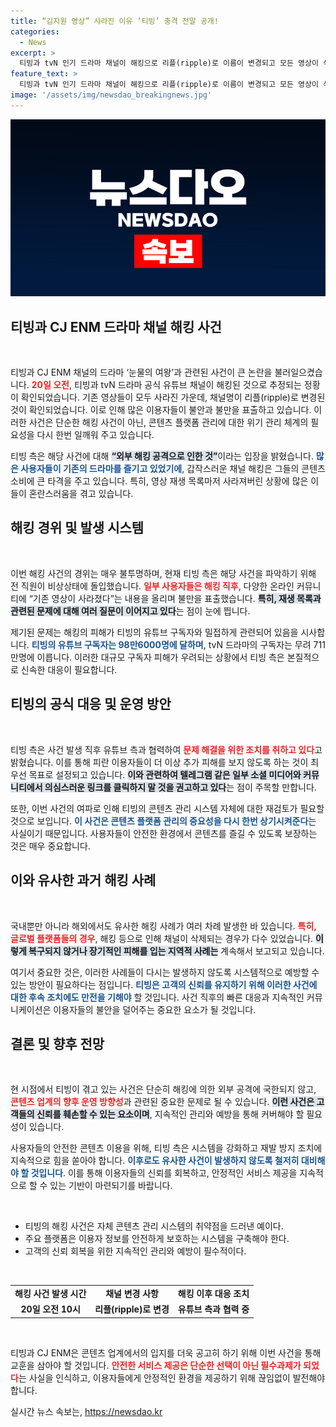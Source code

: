 ```yaml
---
title: “김지원 영상” 사라진 이유 ‘티빙’ 충격 전말 공개!
categories:
  - News
excerpt: >
  티빙과 tvN 인기 드라마 채널이 해킹으로 리플(ripple)로 이름이 변경되고 모든 영상이 삭제됐다. 팬들은 모두 날아갔다며 불안한 상황에 직면했다. 티빙은 신속한 복구를 위해 비상 대응에 나섰다.
feature_text: >
  티빙과 tvN 인기 드라마 채널이 해킹으로 리플(ripple)로 이름이 변경되고 모든 영상이 삭제됐다. 팬들은 모두 날아갔다며 불안한 상황에 직면했다. 티빙은 신속한 복구를 위해 비상 대응에 나섰다.
image: '/assets/img/newsdao_breakingnews.jpg'
---
```


<p><img src="/assets/img/newsdao_breakingnews.jpg" alt="koreaapp 속보" /></p>

<h2 data-ke-size="size26">티빙과 CJ ENM 드라마 채널 해킹 사건</h2>

<p data-ke-size="size16">&nbsp;</p>

<p>티빙과 CJ ENM 채널의 드라마 ‘눈물의 여왕’과 관련된 사건이 큰 논란을 불러일으켰습니다. <b><span style="color: #ee2323;">20일 오전</span></b>, 티빙과 tvN 드라마 공식 유튜브 채널이 해킹된 것으로 추정되는 정황이 확인되었습니다. 기존 영상들이 모두 사라진 가운데, 채널명이 리플(ripple)로 변경된 것이 확인되었습니다. 이로 인해 많은 이용자들이 불안과 불만을 표출하고 있습니다. 이러한 사건은 단순한 해킹 사건이 아닌, 콘텐츠 플랫폼 관리에 대한 위기 관리 체계의 필요성을 다시 한번 일깨워 주고 있습니다. </p>

<p>티빙 측은 해당 사건에 대해 <b><span style="background-color: #21538527;">“외부 해킹 공격으로 인한 것”</span></b>이라는 입장을 밝혔습니다. <b><span style="color: #1a5490;">많은 사용자들이 기존의 드라마를 즐기고 있었기에</span></b>, 갑작스러운 채널 해킹은 그들의 콘텐츠 소비에 큰 타격을 주고 있습니다. 특히, 영상 재생 목록마저 사라져버린 상황에 많은 이들이 혼란스러움을 겪고 있습니다. </p>

<h2 data-ke-size="size26">해킹 경위 및 발생 시스템</h2>

<p data-ke-size="size16">&nbsp;</p>

<p>이번 해킹 사건의 경위는 매우 불투명하며, 현재 티빙 측은 해당 사건을 파악하기 위해 전 직원이 비상상태에 돌입했습니다. <b><span style="color: #ee2323;">일부 사용자들은 해킹 직후</span></b>, 다양한 온라인 커뮤니티에 “기존 영상이 사라졌다”는 내용을 올리며 불만을 표출했습니다. <b><span style="background-color: #21538527;">특히, 재생 목록과 관련된 문제에 대해 여러 질문이 이어지고 있다</span></b>는 점이 눈에 띕니다.</p>

<p>제기된 문제는 해킹의 피해가 티빙의 유튜브 구독자와 밀접하게 관련되어 있음을 시사합니다. <b><span style="color: #1a5490;">티빙의 유튜브 구독자는 98만6000명에 달하며</span></b>, tvN 드라마의 구독자는 무려 711만명에 이릅니다. 이러한 대규모 구독자 피해가 우려되는 상황에서 티빙 측은 본질적으로 신속한 대응이 필요합니다. </p>

<h2 data-ke-size="size26">티빙의 공식 대응 및 운영 방안</h2>

<p data-ke-size="size16">&nbsp;</p>

<p>티빙 측은 사건 발생 직후 유튜브 측과 협력하여 <b><span style="color: #ee2323;">문제 해결을 위한 조치를 취하고 있다</span></b>고 밝혔습니다. 이를 통해 피란 이용자들이 더 이상 추가 피해를 보지 않도록 하는 것이 최우선 목표로 설정되고 있습니다. <b><span style="background-color: #21538527;">이와 관련하여 텔레그램 같은 일부 소셜 미디어와 커뮤니티에서 의심스러운 링크를 클릭하지 말 것을 권고하고 있다</span></b>는 점이 주목할 만합니다.</p>

<p>또한, 이번 사건의 여파로 인해 티빙의 콘텐츠 관리 시스템 자체에 대한 재검토가 필요할 것으로 보입니다. <b><span style="color: #1a5490;">이 사건은 콘텐츠 플랫폼 관리의 중요성을 다시 한번 상기시켜준다</span></b>는 사실이기 때문입니다. 사용자들이 안전한 환경에서 콘텐츠를 즐길 수 있도록 보장하는 것은 매우 중요합니다.</p>

<h2 data-ke-size="size26">이와 유사한 과거 해킹 사례</h2>

<p data-ke-size="size16">&nbsp;</p>

<p>국내뿐만 아니라 해외에서도 유사한 해킹 사례가 여러 차례 발생한 바 있습니다. <b><span style="color: #ee2323;">특히, 글로벌 플랫폼들의 경우</span></b>, 해킹 등으로 인해 채널이 삭제되는 경우가 다수 있었습니다. <b><span style="background-color: #21538527;">이렇게 복구되지 않거나 장기적인 피해를 입는 지역적 사례는</span></b> 계속해서 보고되고 있습니다.</p>

<p>여기서 중요한 것은, 이러한 사례들이 다시는 발생하지 않도록 시스템적으로 예방할 수 있는 방안이 필요하다는 점입니다. <b><span style="color: #1a5490;">티빙은 고객의 신뢰를 유지하기 위해 이러한 사건에 대한 후속 조치에도 만전을 기해야</span></b> 할 것입니다. 사건 직후의 빠른 대응과 지속적인 커뮤니케이션은 이용자들의 불안을 덜어주는 중요한 요소가 될 것입니다.</p>

<h2 data-ke-size="size26">결론 및 향후 전망</h2>

<p data-ke-size="size16">&nbsp;</p>

<p>현 시점에서 티빙이 겪고 있는 사건은 단순히 해킹에 의한 외부 공격에 국한되지 않고, <b><span style="color: #ee2323;">콘텐츠 업계의 향후 운영 방향성</span></b>과 관련된 중요한 문제로 될 수 있습니다. <b><span style="background-color: #21538527;">이런 사건은 고객들의 신뢰를 훼손할 수 있는 요소이며</span></b>, 지속적인 관리와 예방을 통해 커버해야 할 필요성이 있습니다.</p>

<p>사용자들의 안전한 콘텐츠 이용을 위해, 티빙 측은 시스템을 강화하고 재발 방지 조치에 지속적으로 힘을 쏟아야 합니다. <b><span style="color: #1a5490;">이후로도 유사한 사건이 발생하지 않도록 철저히 대비해야 할 것입니다</span></b>. 이를 통해 이용자들의 신뢰를 회복하고, 안정적인 서비스 제공을 지속적으로 할 수 있는 기반이 마련되기를 바랍니다. </p>

<p data-ke-size="size16">&nbsp;</p>

<ul>
  <li>티빙의 해킹 사건은 자체 콘텐츠 관리 시스템의 취약점을 드러낸 예이다.</li>
  <li>주요 플랫폼은 이용자 정보를 안전하게 보호하는 시스템을 구축해야 한다.</li>
  <li>고객의 신뢰 회복을 위한 지속적인 관리와 예방이 필수적이다.</li>
</ul>

<p data-ke-size="size16">&nbsp;</p>

<table>
  <tr>
    <td style="text-align: center; height: 17px;"><b>해킹 사건 발생 시간</b></td>
    <td style="text-align: center; height: 17px;"><b>채널 변경 사항</b></td>
    <td style="text-align: center; height: 17px;"><b>해킹 이후 대응 조치</b></td>
  </tr>
  <tr>
    <td style="text-align: center; height: 17px;"><b>20일 오전 10시</b></td>
    <td style="text-align: center; height: 17px;"><b>리플(ripple)로 변경</b></td>
    <td style="text-align: center; height: 17px;"><b>유튜브 측과 협력 중</b></td>
  </tr>
</table>

<p data-ke-size="size16">&nbsp;</p>

<p>티빙과 CJ ENM은 콘텐츠 업계에서의 입지를 더욱 공고히 하기 위해 이번 사건을 통해 교훈을 삼아야 할 것입니다. <b><span style="color: #ee2323;">안전한 서비스 제공은 단순한 선택이 아닌 필수과제가 되었다</span></b>는 사실을 인식하고, 이용자들에게 안정적인 환경을 제공하기 위해 끊임없이 발전해야 합니다.</p>
실시간 뉴스 속보는, <a href="https://newsdao.kr" rel="dofollow">https://newsdao.kr</a>


